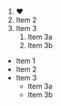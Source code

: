 1. :heart:
2. Item 2
3. Item 3
   1. Item 3a
   2. Item 3b
* Item 1
* Item 2
* Item 3
   * Item 3a
   * Item 3b
